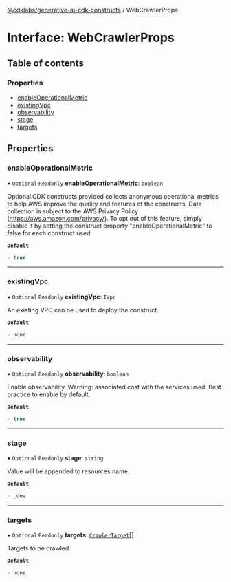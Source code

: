 [@cdklabs/generative-ai-cdk-constructs](../README.md) / WebCrawlerProps

# Interface: WebCrawlerProps

## Table of contents

### Properties

- [enableOperationalMetric](WebCrawlerProps.md#enableoperationalmetric)
- [existingVpc](WebCrawlerProps.md#existingvpc)
- [observability](WebCrawlerProps.md#observability)
- [stage](WebCrawlerProps.md#stage)
- [targets](WebCrawlerProps.md#targets)

## Properties

### enableOperationalMetric

• `Optional` `Readonly` **enableOperationalMetric**: `boolean`

Optional.CDK constructs provided collects anonymous operational
metrics to help AWS improve the quality and features of the
constructs. Data collection is subject to the AWS Privacy Policy
(https://aws.amazon.com/privacy/). To opt out of this feature,
simply disable it by setting the construct property
"enableOperationalMetric" to false for each construct used.

**`Default`**

```ts
- true
```

___

### existingVpc

• `Optional` `Readonly` **existingVpc**: `IVpc`

An existing VPC can be used to deploy the construct.

**`Default`**

```ts
- none
```

___

### observability

• `Optional` `Readonly` **observability**: `boolean`

Enable observability. Warning: associated cost with the services
used. Best practice to enable by default.

**`Default`**

```ts
- true
```

___

### stage

• `Optional` `Readonly` **stage**: `string`

Value will be appended to resources name.

**`Default`**

```ts
- _dev
```

___

### targets

• `Optional` `Readonly` **targets**: [`CrawlerTarget`](CrawlerTarget.md)[]

Targets to be crawled.

**`Default`**

```ts
- none
```
